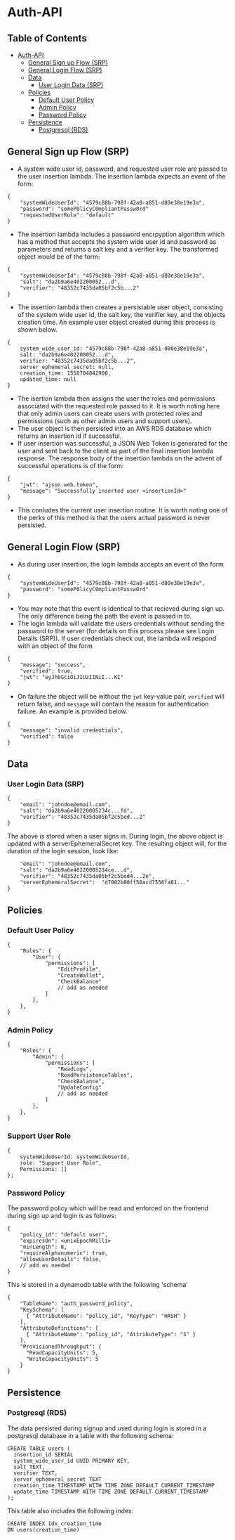 # Auth-API

## Table of Contents

   * [Auth-API](#auth-api)
      * [General Sign up Flow (SRP)](#general-sign-up-flow-srp)
      * [General Login Flow (SRP)](#general-login-flow-srp)
      * [Data](#data)
         * [User Login Data (SRP)](#user-login-data-srp)
      * [Policies](#policies)
         * [Default User Policy](#default-user-policy)
         * [Admin Policy](#admin-policy)
         * [Password Policy](#password-policy)
      * [Persistence](#persistence)
         * [Postgresql (RDS)](#postgresql-rds)


## General Sign up Flow (SRP)

* A system wide user id, password, and requested user role are passed to the user insertion lambda. The insertion lambda expects an event of the form:
```
{
    "systemWideUserId": "4579c88b-798f-42a8-a851-d80e38e19e3a",
    "password": "someP0licyC0mpliantPassw0rd"
    "requestedUserRole": "default"
}
```
* The insertion lambda includes a password encrpyption algorithm which has a method that accepts the system wide user id and password as parameters and returns a salt key and a verifier key. The transformed object would be of the form:
```
{
    "systemWideUserId": "4579c88b-798f-42a8-a851-d80e38e19e3a",
    "salt": "da2b9a6e402200052...d",
    "verifier": "48352c7435da05bf2c5b...2"
}
```
* The insertion lambda then creates a persistable user object, consisting of the system wide user id, the salt key, the verifier key, and the objects creation time. An example user object created during this process is shown below.
```
{
    system_wide_user_id: "4579c88b-798f-42a8-a851-d80e38e19e3a",
    salt: "da2b9a6e402200052...d",
    verifier: "48352c7435da05bf2c5b...2",
    server_ephemeral_secret: null,
    creation_time: 1558704842900,
    updated_time: null
}
```
* The isertion lambda then assigns the user the roles and permissions associated with the requested role passed to it. It is worth noting here that only admin users can create users with protected roles and permissions (such as other admin users and support users).
* The user object is then persisted into an AWS RDS database which returns an insertion id if successful.
* If user insertion was successful, a JSON Web Token is generated for the user and sent back to the client as part of the final insertion lambda response. The response body of the insertion lambda on the advent of successful operations is of the form:
```
{
    "jwt": "ajson.web.token",
    "message": "Successfully inserted user <insertionId>"
}
```

* This conludes the current user insertion routine. It is worth noting one of the perks of this method is that the users actual password is never persisted.

## General Login Flow (SRP)
* As during user insertion, the login lambda accepts an event of the form
```
{
    "systemWideUserId": "4579c88b-798f-42a8-a851-d80e38e19e3a",
    "password": "someP0licyC0mpliantPassw0rd"
}
```
* You may note that this event is identical to that recieved during sign up. The only difference being the path the event is passed in to.
* The login lambda will validate the users credentials without sending the password to the server (for details on this process please see Login Details (SRP)). If user credentials check out, the lambda will respond with an object of the form
```
{
    "message": "success",
    "verified": true,
    "jwt": "eyJhbGciOiJIUzI1NiI...KI"
}
```
* On failure the object will be without the `jwt` key-value pair, `verified` will return false, and `message` will contain the reason for authentication failure. An example is provided below.
```
{
    "message": "invalid credentials",
    "verified": false
}
```

## Data
### User Login Data (SRP)
```
{
    "email": "johndoe@email.com",
    "salt": "da2b9a6e40220005234c...fd",
    "verifier": "48352c7435da05bf2c5bed...2"
}
```
The above is stored when a user signs in. During login, the above object is updated with a serverEphemeralSecret key. The resulting object will, for the duration of the login session, look like:
```
    "email": "johndoe@email.com",
    "salt": "da2b9a6e40220005234ce...d",
    "verifier": "48352c7435da05bf2c5bed4...2e",
	"serverEphemeralSecret":  "d7002b80ff50acd7556fa81..."
}
```
## Policies
### Default User Policy
```
{
    "Roles": {
        "User": {
            "permissions": [
                "EditProfile",
                "CreateWallet",
                "CheckBalance"
                // add as needed
            ]
        },
    },
}
```
### Admin Policy
```
{
    "Roles": {
        "Admin": {
            "permissions": [
                "ReadLogs",
                "ReadPersistenceTables",
                "CheckBalance",
                "UpdateConfig"
                // add as needed
            ]
        },
    },
}
```
### Support User Role
```
{
    systemWideUserId: systemWideUserId,
    role: "Support User Role",
    Permissions: []
};
```

### Password Policy
The password policy which will be read and enforced on the frontend during sign up and login is as follows:
```
{
    "policy_id": "default user",
    "expiresOn": <unixEpochMilli>
    "minLength": 8,
    "requireAlphanumeric": true,
    "allowUserDetails": false,
	// add as needed
}
```
This is stored in a dynamodb table with the following 'schema'
```
{
    "TableName": "auth_password_policy",
    "KeySchema": [
      { "AttributeName": "policy_id", "KeyType": "HASH" }
    ],
    "AttributeDefinitions": [
      { "AttributeName": "policy_id", "AttributeType": "S" }
    ],
    "ProvisionedThroughput": {
      "ReadCapacityUnits": 5,
      "WriteCapacityUnits": 5
    }
}
```


## Persistence
### Postgresql (RDS)
The data persisted during signup and used during login is stored in a postgresql database in a table with the following schema:
```
CREATE TABLE users (
  insertion_id SERIAL
  system_wide_user_id UUID PRIMARY KEY,
  salt TEXT,
  verifier TEXT,
  server_ephemeral_secret TEXT
  creation_time TIMESTAMP WITH TIME ZONE DEFAULT CURRENT_TIMESTAMP
  update_time TIMESTAMP WITH TIME ZONE DEFAULT CURRENT_TIMESTAMP
);
```
This table also includes the following index:
```
CREATE INDEX idx_creation_time
ON users(creation_time)
```

